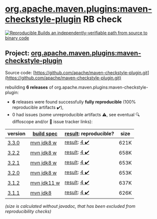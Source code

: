 [org.apache.maven.plugins:maven-checkstyle-plugin](https://central.sonatype.com/artifact/org.apache.maven.plugins/maven-checkstyle-plugin/3.3.0/versions) RB check
=======

[![Reproducible Builds](https://reproducible-builds.org/images/logos/rb.svg) an independently-verifiable path from source to binary code](https://reproducible-builds.org/)

## Project: [org.apache.maven.plugins:maven-checkstyle-plugin](https://central.sonatype.com/artifact/org.apache.maven.plugins/maven-checkstyle-plugin/3.3.0/versions)

Source code: [https://github.com/apache/maven-checkstyle-plugin.git](https://github.com/apache/maven-checkstyle-plugin.git)

rebuilding **6 releases** of org.apache.maven.plugins:maven-checkstyle-plugin:
- **6** releases were found successfully **fully reproducible** (100% reproducible artifacts :heavy_check_mark:),
- 0 had issues (some unreproducible artifacts :warning:, see eventual :mag: diffoscope and/or :memo: issue tracker links):

| version | [build spec](/BUILDSPEC.md) | [result](https://reproducible-builds.org/docs/jvm/): reproducible? | size |
| -- | --------- | ------ | -- |
| [3.3.0](https://central.sonatype.com/artifact/org.apache.maven.plugins/maven-checkstyle-plugin/3.3.0/pom) | [mvn jdk8 w](maven-checkstyle-plugin-3.3.0.buildspec) | [result](maven-checkstyle-plugin-3.3.0.buildinfo): [4 :heavy_check_mark: ](maven-checkstyle-plugin-3.3.0.buildcompare) | 621K |
| [3.2.2](https://central.sonatype.com/artifact/org.apache.maven.plugins/maven-checkstyle-plugin/3.2.2/pom) | [mvn jdk8 w](maven-checkstyle-plugin-3.2.2.buildspec) | [result](maven-checkstyle-plugin-3.2.2.buildinfo): [4 :heavy_check_mark: ](maven-checkstyle-plugin-3.2.2.buildcompare) | 658K |
| [3.2.1](https://central.sonatype.com/artifact/org.apache.maven.plugins/maven-checkstyle-plugin/3.2.1/pom) | [mvn jdk8 w](maven-checkstyle-plugin-3.2.1.buildspec) | [result](maven-checkstyle-plugin-3.2.1.buildinfo): [4 :heavy_check_mark: ](maven-checkstyle-plugin-3.2.1.buildcompare) | 653K |
| [3.2.0](https://central.sonatype.com/artifact/org.apache.maven.plugins/maven-checkstyle-plugin/3.2.0/pom) | [mvn jdk8 w](maven-checkstyle-plugin-3.2.0.buildspec) | [result](maven-checkstyle-plugin-3.2.0.buildinfo): [4 :heavy_check_mark: ](maven-checkstyle-plugin-3.2.0.buildcompare) | 653K |
| [3.1.2](https://central.sonatype.com/artifact/org.apache.maven.plugins/maven-checkstyle-plugin/3.1.2/pom) | [mvn jdk11 w](maven-checkstyle-plugin-3.1.2.buildspec) | [result](maven-checkstyle-plugin-3.1.2.buildinfo): [4 :heavy_check_mark: ](maven-checkstyle-plugin-3.1.2.buildcompare) | 637K |
| [3.1.1](https://central.sonatype.com/artifact/org.apache.maven.plugins/maven-checkstyle-plugin/3.1.1/pom) | [mvn jdk8](maven-checkstyle-plugin-3.1.1.buildspec) | [result](maven-checkstyle-plugin-3.1.1.buildinfo): [4 :heavy_check_mark: ](maven-checkstyle-plugin-3.1.1.buildcompare) | 626K |

<i>(size is calculated without javadoc, that has been excluded from reproducibility checks)</i>
